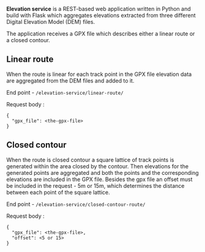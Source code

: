 **Elevation service** is a REST-based web application written in Python and build with Flask which aggregates elevations extracted 
from three different Digital Elevation Model (DEM) files.

The application receives a GPX file which describes either a linear route or a closed contour.

## Linear route
When the route is linear for each track point in the GPX file elevation data are 
aggregated from the DEM files and added to it.

End point - `/elevation-service/linear-route/`

Request body :

````
{
  "gpx_file": <the-gpx-file>
}
````


## Closed contour
When the route is closed contour a square lattice of track points is generated within the area closed by the contour. 
Then elevations for the generated points are aggregated and both the points and the corresponding elevations are included in the GPX file.
Besides the gpx file an offset must be included in the request - 5m or 15m, which determines the distance between each point of the square lattice.

End point - `/elevation-service/closed-contour-route/`

Request body :

````
{
  "gpx_file": <the-gpx-file>,
  "offset": <5 or 15>
}
````
